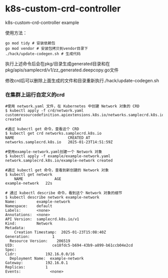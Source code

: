# k8s-custom-crd-controller
k8s-custom-crd-controller example

使用方法：
 ```
 go mod tidy # 安装依赖包
 go mod vendor # 安装包拷贝到vendor目录下
./hack/update-codegen.sh # 生成代码
```
执行上述命令后会在pkg/目录生成generated目录和在
pkg/apis/samplecrd/v1/zz_generated.deepcopy.go文件

修改crd后可以删除上面生成的文件和目录重新执行./hack/update-codegen.sh
### 在集群上运行自定义的crd
```azure
#使用 network.yaml 文件，在 Kubernetes 中创建 Network 对象的 CRD
$ kubectl apply -f crd/network.yaml 
customresourcedefinition.apiextensions.k8s.io/networks.samplecrd.k8s.io created

#通过 kubectl get 命令，查看这个 CRD
$ kubectl get crd networks.samplecrd.k8s.io
NAME                        CREATED AT
networks.samplecrd.k8s.io   2025-01-23T14:51:59Z

#使用example-network.yaml创建一个 Network 对象
$ kubectl apply -f example/example-network.yaml
network.samplecrd.k8s.io/example-network created

#通过 kubectl get 命令，查看到新创建的 Network 对象
$ kubectl get network
    NAME              AGE
example-network   22s

# 通过 kubectl describe 命令，看到这个 Network 对象的细节
$ kubectl describe network example-network
Name:         example-network
Namespace:    default
Labels:       <none>
Annotations:  <none>
API Version:  samplecrd.k8s.io/v1
Kind:         Network
Metadata:
    Creation Timestamp:  2025-01-23T15:08:40Z
Generation:          1
  Resource Version:    206519
UID:                 ce18fdc5-b694-43b9-a899-b61ccb04e2cd
Spec:
Cidr:             192.16.0.0/16
  Deployment Name:  example-network
Gateway:          192.16.0.1
Replicas:         1
Events:             <none>
```
